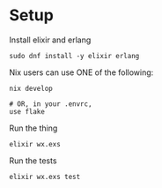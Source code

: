 # Setup

Install elixir and erlang

    sudo dnf install -y elixir erlang

Nix users can use ONE of the following:

    nix develop

    # OR, in your .envrc,
    use flake

Run the thing

    elixir wx.exs

Run the tests

    elixir wx.exs test

